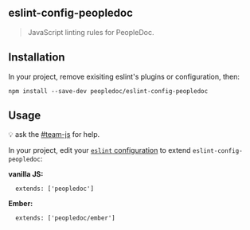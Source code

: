 ## eslint-config-peopledoc

> JavaScript linting rules for PeopleDoc.

## Installation

In your project, remove exisiting eslint's plugins or configuration, then:

    npm install --save-dev peopledoc/eslint-config-peopledoc

## Usage

:bulb: ask the [#team-js](https://peopledoc.slack.com/messages/C467CSUQZ) for
help.

In your project, edit your
[`eslint` configuration](https://eslint.org/docs/user-guide/getting-started#global-installation-and-usage)
to extend `eslint-config-peopledoc`:

**vanilla JS:**

      extends: ['peopledoc']

**Ember:**

      extends: ['peopledoc/ember']
